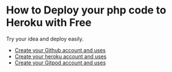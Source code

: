 # How to Deploy your php code to Heroku with Free

Try your idea and deploy easily.

* [Create your Github account and uses](00.md)
* [Create your heroku account and uses](01.md)
* [Create your Gitpod account and uses](02.md)
